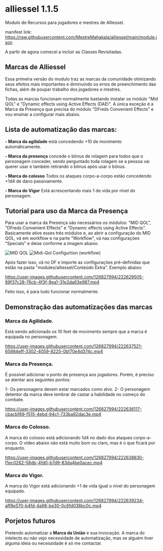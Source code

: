 # alliessel 1.1.5
Modulo de Recursos para jogadores e mestres de Alliessel.

manifest link: 
https://raw.githubusercontent.com/MestreMahakala/alliessel/main/module.json


A partir de agora comecei a incluir as Classes Revisitadas.

## Marcas de Alliessel
Essa primeira versão do modulo traz as marcas da comunidade otimizando seus efeitos mais importantes e diminuindo os erros de preenchimento das fichas, além de poupar trabalho dos jogadores e mestres.

Todas as marcas funcionam normalmente bastando instalar os módulo "Mid QOL" e "Dynamic effects using Active Effects (DAE)".
A única exceção é a Marca da Presença que precisa do módulo "DFreds Convenient Effects" e vou ensinar a configurar mais abaixo.

## Lista de automatização das marcas:

**- Marca da agilidade** está concedendo +10 de movimento automáticamente.

**- Marca da presença** concede o bônus de rolagem para todos que o personagem conceder, sendo perguntado toda rolagem se a pessoa vai querer usar e também retirando o bônus após usar o bônus.

**- Marca do colosso** Todos os ataques corpo-a-corpo estão concedendo +1d4 de dano passivamente.

**- Marca do Vigor** Está acrescentando mais 1 de vida por nível do personagem.

## Tutorial para uso da Marca da Presença

Para usar a marca da Presença são necessários os módulos: "MID QOL", "DFreds Convenient Effects" e "Dynamic effects using Active Effects".
Basicamente ative esses três módulos e, ao abrir a configuração do MID QOL, vá em workflow e na parte "Workflow", vá nas configurações "Specials" e deixe conforme a imagem abaixo.


![MID QOL](https://user-images.githubusercontent.com/126827994/222627701-c6e0936b-e280-48a0-9dd2-2b890370e45b.png)
![Midi-Qol Configurtion (workflow)](https://user-images.githubusercontent.com/126827994/222627726-20a8c280-e9d6-4954-97b3-5127922df3c9.png)


Após fazer isso, vá no DF e importe as configurações pré-definidas que estão na pasta "modules/alliessel/Conteúdo Extra". Exemplo abaixo:

https://user-images.githubusercontent.com/126827994/222629505-89f37c28-76cb-4f3f-9ea1-31e2da63e987.mp4

Feito isso, é para tudo funcionar normalmente.

## Demonstração das automatizações das marcas

### **Marca da Agilidade.**

Está sendo adicionado os 10 feet de movimento sempre que a marca é equipada no personagem.

https://user-images.githubusercontent.com/126827994/222637521-65984eff-3302-4059-8225-0bf70e4d374c.mp4


### **Marca da Presença.**

É possível adicionar o ponto de presença aos jogadores. Porém, é preciso se atentar aos seguintes pontos:

1- Os personagens devem estar marcados como alvo.
2- O personagem detentor da marca deve lembrar de castar a habilidade no começo do combate.

https://user-images.githubusercontent.com/126827994/222636117-cbacbf89-f515-4ebd-94c1-733ba82dac3e.mp4



### **Marca do Colosso.**

A marca do colosso está adicionando 1d4 no dado dos ataques corpo-a-corpo. O vídeo abaixo não está muito bom ou claro, mas é o que ficará por enquanto.

https://user-images.githubusercontent.com/126827994/222638830-f1ec0262-58db-4fd0-b7d9-83da4be0acec.mp4

### **Marca do Vigor.**

A marca do Vigor está adicionando +1 de vida igual o nível do personagem equipado.


https://user-images.githubusercontent.com/126827994/222639234-aff8e570-b4fd-4a98-be30-0c6fd038bc0c.mp4



## Porjetos futuros
Pretendo automatizar a **Marca da União** e sua invocação. A marca do intelecto eu não vejo necessidade de automatização, mas se alguém tiver alguma ideia ou necessidade é só me contactar.

